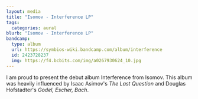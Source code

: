 ```yaml
---
layout: media
title: "Isomov - Interference LP"
tags:
  categories: aural
blurb: "Isomov - Interference LP"
bandcamp:
  type: album
  url: https://symbios-wiki.bandcamp.com/album/interference
  id: 2423728237
  img: https://f4.bcbits.com/img/a0267930624_10.jpg
---
```


I am proud to present the debut album Interference from Isomov. This album was heavily influenced by Isaac Asimov's *The Last Question* and Douglas Hofstadter's *Godel, Escher, Bach*.